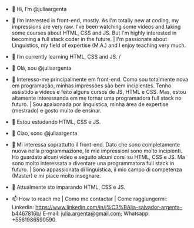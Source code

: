 - 👋 Hi, I’m @juliaargenta
- 👀 I’m interested in front-end, mostly. As I'm totally new at coding, my impressions are very raw. I've been watching some videos and taking some courses about HTML, CSS and JS. But I'm highly interested in becoming a full stack coder in the future. | I'm passionate about Linguistics, my field of expertise (M.A.) and I enjoy teaching very much.
- 🌱 I’m currently learning HTML, CSS and JS. / 

- 👋 Olá, sou @juliaargenta
- 👀 Interesso-me principalmente em front-end. Como sou totalmente nova em programação, minhas impressões são bem incipientes. Tenho assistido a vídeos e feito alguns cursos de JS, HTML e CSS. Mas, estou altamente interessanda em me tornar uma programadora full stack no futuro. | Sou apaixonada por linguística, minha área de expertise (mestrado) e gosto muito de ensinar.  
- 🌱 Estou estudando HTML, CSS e JS.

- 👋 Ciao, sono @juliaargenta
- 👀 Mi interessa soprattutto il front-end. Dato che sono completamente nuova nella programmazione, le mie impressioni sono molto incipienti. Ho guardato alcuni video e seguito alcuni corsi su HTML, CSS e JS. Ma sono molto interessata a diventare una programmatora full stack in futuro. | Sono appassionata di linguistica, il mio campo di competenza (Master) e mi piace molto insegnare.
- 🌱 Attualmente sto imparando HTML, CSS e JS.

  
   
- 📫 How to reach me | Como me contactar | Come raggiungermi:
LinkedIn: https://www.linkedin.com/in/j%C3%BAlia-salvador-argenta-b4467816b/
E-mail: julia.argenta@gmail.com;
Whatsapp: +5561986590590.

<!---
juliaargenta/juliaargenta is a ✨ special ✨ repository because its `README.md` (this file) appears on your GitHub profile.
You can click the Preview link to take a look at your changes.
--->
